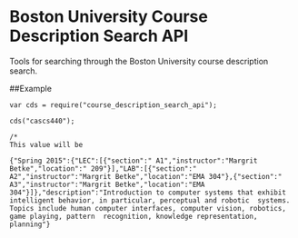 Boston University Course Description Search API
=========================

Tools for searching through the Boston University course description search.

##Example

```
var cds = require("course_description_search_api");

cds("cascs440");

/*
This value will be

{"Spring 2015":{"LEC":[{"section":" A1","instructor":"Margrit Betke","location":" 209"}],"LAB":[{"section":" A2","instructor":"Margrit Betke","location":"EMA 304"},{"section":" A3","instructor":"Margrit Betke","location":"EMA 304"}]},"description":"Introduction to computer systems that exhibit intelligent behavior, in particular, perceptual and robotic  systems. Topics include human computer interfaces, computer vision, robotics, game playing, pattern  recognition, knowledge representation, planning"}

```

